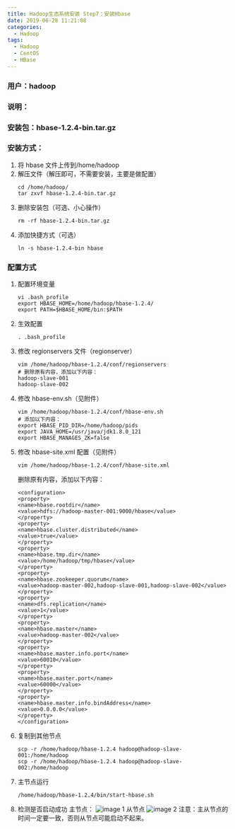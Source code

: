 ```yaml
---
title: Hadoop生态系统安装 Step7：安装Hbase
date: 2019-06-28 11:21:08
categories:
  - Hadoop
tags:
  - Hadoop
  - CentOS
  - HBase
---
```


<!--more-->

### 用户：hadoop

### 说明：

### 安装包：hbase-1.2.4-bin.tar.gz

### 安装方式：

1. 将 hbase 文件上传到/home/hadoop
2. 解压文件（解压即可，不需要安装，主要是做配置）
   ```
   cd /home/hadoop/
   tar zxvf hbase-1.2.4-bin.tar.gz
   ```
3. 删除安装包（可选、小心操作）
   ```
   rm -rf hbase-1.2.4-bin.tar.gz
   ```
4. 添加快捷方式（可选）
   ```
   ln -s hbase-1.2.4-bin hbase
   ```

### 配置方式

1. 配置环境变量

   ```
   vi .bash_profile
   export HBASE_HOME=/home/hadoop/hbase-1.2.4/
   export PATH=$HBASE_HOME/bin:$PATH
   ```

2. 生效配置

   ```
   . .bash_profile
   ```

3. 修改 regionservers 文件（regionserver）

   ```
   vim /home/hadoop/hbase-1.2.4/conf/regionservers
   # 删除原有内容，添加以下内容：
   hadoop-slave-001
   hadoop-slave-002
   ```

4. 修改 hbase-env.sh（见附件）

   ```
   vim /home/hadoop/hbase-1.2.4/conf/hbase-env.sh
   # 添加以下内容：
   export HBASE_PID_DIR=/home/hadoop/pids
   export JAVA_HOME=/usr/java/jdk1.8.0_121
   export HBASE_MANAGES_ZK=false
   ```

5. 修改 hbase-site.xml 配置（见附件）

   ```
   vim /home/hadoop/hbase-1.2.4/conf/hbase-site.xml
   ```

   删除原有<configuration></configuration>内容，添加以下内容：

   ```
   <configuration>
   <property>
   <name>hbase.rootdir</name>
   <value>hdfs://hadoop-master-001:9000/hbase</value>
   </property>
   <property>
   <name>hbase.cluster.distributed</name>
   <value>true</value>
   </property>
   <property>
   <name>hbase.tmp.dir</name>
   <value>/home/hadoop/tmp/hbase</value>
   </property>
   <property>
   <name>hbase.zookeeper.quorum</name>
   <value>hadoop-master-002,hadoop-slave-001,hadoop-slave-002</value>
   </property>
   <property>
   <name>dfs.replication</name>
   <value>1</value>
   </property>
   <property>
   <name>hbase.master</name>
   <value>hadoop-master-002</value>
   </property>
   <property>
   <name>hbase.master.info.port</name>
   <value>60010</value>
   </property>
   <property>
   <name>hbase.master.port</name>
   <value>60000</value>
   </property>
   <property>
   <name>hbase.master.info.bindAddress</name>
   <value>0.0.0.0</value>
   </property>
   </configuration>
   ```

6. 复制到其他节点

   ```
   scp -r /home/hadoop/hbase-1.2.4 hadoop@hadoop-slave-001:/home/hadoop
   scp -r /home/hadoop/hbase-1.2.4 hadoop@hadoop-slave-002:/home/hadoop
   ```

7. 主节点运行

   ```
   /home/hadoop/hbase-1.2.4/bin/start-hbase.sh
   ```

8. 检测是否启动成功
   主节点：
   ![image 1](1.jpeg)
   从节点
   ![image 2](2.jpeg)
   注意：主从节点的时间一定要一致，否则从节点可能启动不起来。
